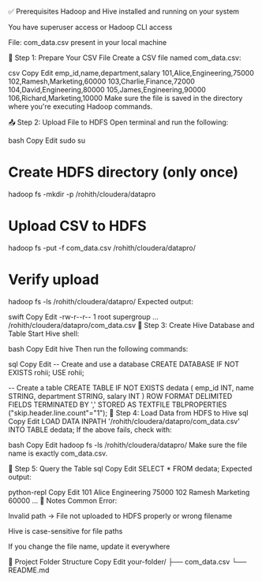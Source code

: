 ✅ Prerequisites
Hadoop and Hive installed and running on your system

You have superuser access or Hadoop CLI access

File: com_data.csv present in your local machine

📁 Step 1: Prepare Your CSV File
Create a CSV file named com_data.csv:

csv
Copy
Edit
emp_id,name,department,salary
101,Alice,Engineering,75000
102,Ramesh,Marketing,60000
103,Charlie,Finance,72000
104,David,Engineering,80000
105,James,Engineering,90000
106,Richard,Marketing,10000
Make sure the file is saved in the directory where you're executing Hadoop commands.

📤 Step 2: Upload File to HDFS
Open terminal and run the following:

bash
Copy
Edit
sudo su

# Create HDFS directory (only once)
hadoop fs -mkdir -p /rohith/cloudera/datapro

# Upload CSV to HDFS
hadoop fs -put -f com_data.csv /rohith/cloudera/datapro/

# Verify upload
hadoop fs -ls /rohith/cloudera/datapro/
Expected output:

swift
Copy
Edit
-rw-r--r--   1 root supergroup ... /rohith/cloudera/datapro/com_data.csv
🐝 Step 3: Create Hive Database and Table
Start Hive shell:

bash
Copy
Edit
hive
Then run the following commands:

sql
Copy
Edit
-- Create and use a database
CREATE DATABASE IF NOT EXISTS rohii;
USE rohii;

-- Create a table
CREATE TABLE IF NOT EXISTS dedata (
    emp_id INT,
    name STRING,
    department STRING,
    salary INT
)
ROW FORMAT DELIMITED
FIELDS TERMINATED BY ','
STORED AS TEXTFILE
TBLPROPERTIES ("skip.header.line.count"="1");
🧩 Step 4: Load Data from HDFS to Hive
sql
Copy
Edit
LOAD DATA INPATH '/rohith/cloudera/datapro/com_data.csv' INTO TABLE dedata;
If the above fails, check with:

bash
Copy
Edit
hadoop fs -ls /rohith/cloudera/datapro/
Make sure the file name is exactly com_data.csv.

🔎 Step 5: Query the Table
sql
Copy
Edit
SELECT * FROM dedata;
Expected output:

python-repl
Copy
Edit
101    Alice     Engineering     75000
102    Ramesh    Marketing       60000
...
🧠 Notes
Common Error:

Invalid path → File not uploaded to HDFS properly or wrong filename

Hive is case-sensitive for file paths

If you change the file name, update it everywhere

📂 Project Folder Structure
Copy
Edit
your-folder/
├── com_data.csv
└── README.md
